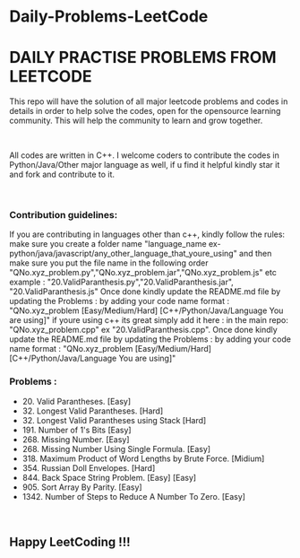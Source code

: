 # Daily-Problems-LeetCode
<h1>DAILY PRACTISE PROBLEMS FROM LEETCODE</h1>
<p>This repo will have the solution of all major leetcode problems and codes in details in order to help solve the codes, open for the opensource learning community. This will help the community to learn and grow together.</p><br><p>All codes are written in C++. I welcome coders to contribute the codes in Python/Java/Other major language as well, if u find it helpful kindly star it and fork and contribute to it.</p><br>

<h3>Contribution guidelines:</h3>
<p>
If you are contributing in languages other than c++, kindly follow the rules:
make sure you create a folder name "language_name ex-python/java/javascript/any_other_language_that_youre_using" and then make sure you put the file name in the following order "QNo.xyz_problem.py","QNo.xyz_problem.jar","QNo.xyz_problem.js" etc example :
"20.ValidParanthesis.py","20.ValidParanthesis.jar", "20.ValidParanthesis.js"
Once done kindly update the README.md file by updating the Problems : by adding your code name format : "QNo.xyz_problem [Easy/Medium/Hard] [C++/Python/Java/Language You are using]" 
if youre using c++ its great simply add it here : in the main repo:
"QNo.xyz_problem.cpp" ex "20.ValidParanthesis.cpp".
Once done kindly update the README.md file by updating the Problems : by adding your code name format : "QNo.xyz_problem [Easy/Medium/Hard] [C++/Python/Java/Language You are using]" 
</p>


<h3>Problems :</h3>

<ul>
<li>20. Valid Parantheses. [Easy]</li>
<li>32. Longest Valid Parantheses. [Hard]</li>
<li>32. Longest Valid Parantheses using Stack [Hard] </li>
<li>191. Number of 1's Bits  [Easy]</li>
<li>268. Missing Number.  [Easy]</li>
<li>268. Missing Number Using Single Formula.  [Easy]</li>
<li>318. Maximum Product of Word Lengths by Brute Force.  [Midium]</li>
<li>354. Russian Doll Envelopes. [Hard] </li>
<li>844. Back Space String Problem. [Easy] [Easy]</li>
<li>905. Sort Array By Parity. [Easy] </li>
<li>1342. Number of Steps to Reduce A Number To Zero. [Easy] </li>
</ul>
<br>
<h2>Happy LeetCoding !!!</h2>